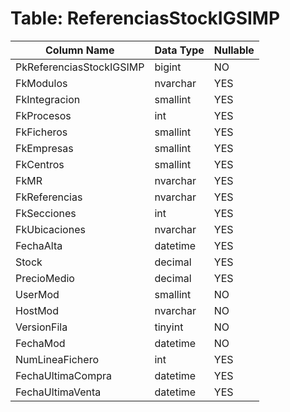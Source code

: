 # Table: ReferenciasStockIGSIMP

| Column Name | Data Type | Nullable |
|-------------|-----------|----------|
| PkReferenciasStockIGSIMP | bigint | NO |
| FkModulos | nvarchar | YES |
| FkIntegracion | smallint | YES |
| FkProcesos | int | YES |
| FkFicheros | smallint | YES |
| FkEmpresas | smallint | YES |
| FkCentros | smallint | YES |
| FkMR | nvarchar | YES |
| FkReferencias | nvarchar | YES |
| FkSecciones | int | YES |
| FkUbicaciones | nvarchar | YES |
| FechaAlta | datetime | YES |
| Stock | decimal | YES |
| PrecioMedio | decimal | YES |
| UserMod | smallint | NO |
| HostMod | nvarchar | NO |
| VersionFila | tinyint | NO |
| FechaMod | datetime | NO |
| NumLineaFichero | int | YES |
| FechaUltimaCompra | datetime | YES |
| FechaUltimaVenta | datetime | YES |
